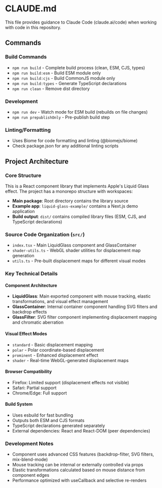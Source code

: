 # CLAUDE.md

This file provides guidance to Claude Code (claude.ai/code) when working with code in this repository.

## Commands

### Build Commands
- `npm run build` - Complete build process (clean, ESM, CJS, types)
- `npm run build:esm` - Build ESM module only
- `npm run build:cjs` - Build CommonJS module only
- `npm run build:types` - Generate TypeScript declarations
- `npm run clean` - Remove dist directory

### Development
- `npm run dev` - Watch mode for ESM build (rebuilds on file changes)
- `npm run prepublishOnly` - Pre-publish build step

### Linting/Formatting
- Uses Biome for code formatting and linting (@biomejs/biome)
- Check package.json for any additional linting scripts

## Project Architecture

### Core Structure
This is a React component library that implements Apple's Liquid Glass effect. The project has a monorepo structure with workspaces:

- **Main package**: Root directory contains the library source
- **Example app**: `liquid-glass-example/` contains a Next.js demo application
- **Build output**: `dist/` contains compiled library files (ESM, CJS, and TypeScript declarations)

### Source Code Organization (`src/`)
- `index.tsx` - Main LiquidGlass component and GlassContainer
- `shader-utils.ts` - WebGL shader utilities for displacement map generation
- `utils.ts` - Pre-built displacement maps for different visual modes

### Key Technical Details

#### Component Architecture
- **LiquidGlass**: Main exported component with mouse tracking, elastic transformations, and visual effect management
- **GlassContainer**: Internal container component handling SVG filters and backdrop effects
- **GlassFilter**: SVG filter component implementing displacement mapping and chromatic aberration

#### Visual Effect Modes
- `standard` - Basic displacement mapping
- `polar` - Polar coordinate-based displacement  
- `prominent` - Enhanced displacement effect
- `shader` - Real-time WebGL-generated displacement maps

#### Browser Compatibility
- Firefox: Limited support (displacement effects not visible)
- Safari: Partial support
- Chrome/Edge: Full support

#### Build System
- Uses esbuild for fast bundling
- Outputs both ESM and CJS formats
- TypeScript declarations generated separately
- External dependencies: React and React-DOM (peer dependencies)

### Development Notes
- Component uses advanced CSS features (backdrop-filter, SVG filters, mix-blend-mode)
- Mouse tracking can be internal or externally controlled via props
- Elastic transformations calculated based on mouse distance from component edges
- Performance optimized with useCallback and selective re-renders